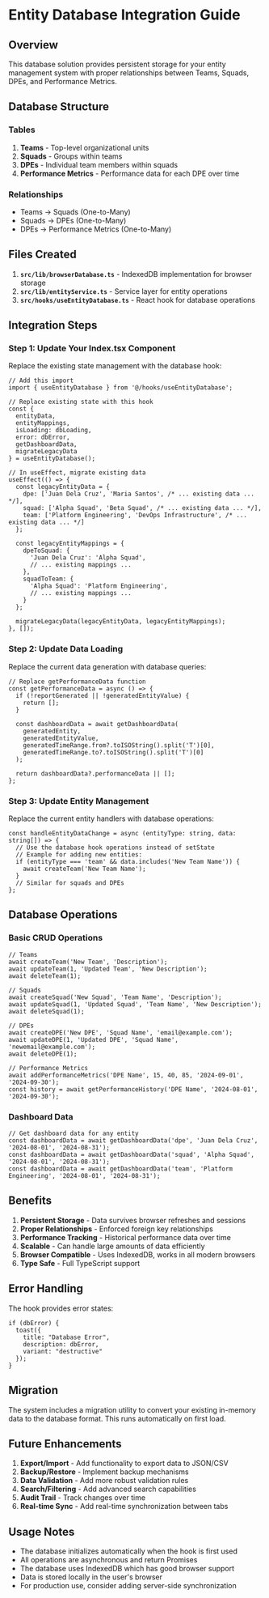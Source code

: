 # Entity Database Integration Guide

## Overview
This database solution provides persistent storage for your entity management system with proper relationships between Teams, Squads, DPEs, and Performance Metrics.

## Database Structure

### Tables
1. **Teams** - Top-level organizational units
2. **Squads** - Groups within teams
3. **DPEs** - Individual team members within squads
4. **Performance Metrics** - Performance data for each DPE over time

### Relationships
- Teams → Squads (One-to-Many)
- Squads → DPEs (One-to-Many)
- DPEs → Performance Metrics (One-to-Many)

## Files Created

1. **`src/lib/browserDatabase.ts`** - IndexedDB implementation for browser storage
2. **`src/lib/entityService.ts`** - Service layer for entity operations
3. **`src/hooks/useEntityDatabase.ts`** - React hook for database operations

## Integration Steps

### Step 1: Update Your Index.tsx Component

Replace the existing state management with the database hook:

```tsx
// Add this import
import { useEntityDatabase } from '@/hooks/useEntityDatabase';

// Replace existing state with this hook
const {
  entityData,
  entityMappings,
  isLoading: dbLoading,
  error: dbError,
  getDashboardData,
  migrateLegacyData
} = useEntityDatabase();

// In useEffect, migrate existing data
useEffect(() => {
  const legacyEntityData = {
    dpe: ['Juan Dela Cruz', 'Maria Santos', /* ... existing data ... */],
    squad: ['Alpha Squad', 'Beta Squad', /* ... existing data ... */],
    team: ['Platform Engineering', 'DevOps Infrastructure', /* ... existing data ... */]
  };
  
  const legacyEntityMappings = {
    dpeToSquad: {
      'Juan Dela Cruz': 'Alpha Squad',
      // ... existing mappings ...
    },
    squadToTeam: {
      'Alpha Squad': 'Platform Engineering',
      // ... existing mappings ...
    }
  };
  
  migrateLegacyData(legacyEntityData, legacyEntityMappings);
}, []);
```

### Step 2: Update Data Loading

Replace the current data generation with database queries:

```tsx
// Replace getPerformanceData function
const getPerformanceData = async () => {
  if (!reportGenerated || !generatedEntityValue) {
    return [];
  }

  const dashboardData = await getDashboardData(
    generatedEntity,
    generatedEntityValue,
    generatedTimeRange.from?.toISOString().split('T')[0],
    generatedTimeRange.to?.toISOString().split('T')[0]
  );

  return dashboardData?.performanceData || [];
};
```

### Step 3: Update Entity Management

Replace the current entity handlers with database operations:

```tsx
const handleEntityDataChange = async (entityType: string, data: string[]) => {
  // Use the database hook operations instead of setState
  // Example for adding new entities:
  if (entityType === 'team' && data.includes('New Team Name')) {
    await createTeam('New Team Name');
  }
  // Similar for squads and DPEs
};
```

## Database Operations

### Basic CRUD Operations

```tsx
// Teams
await createTeam('New Team', 'Description');
await updateTeam(1, 'Updated Team', 'New Description');
await deleteTeam(1);

// Squads
await createSquad('New Squad', 'Team Name', 'Description');
await updateSquad(1, 'Updated Squad', 'Team Name', 'New Description');
await deleteSquad(1);

// DPEs
await createDPE('New DPE', 'Squad Name', 'email@example.com');
await updateDPE(1, 'Updated DPE', 'Squad Name', 'newemail@example.com');
await deleteDPE(1);

// Performance Metrics
await addPerformanceMetrics('DPE Name', 15, 40, 85, '2024-09-01', '2024-09-30');
const history = await getPerformanceHistory('DPE Name', '2024-08-01', '2024-09-30');
```

### Dashboard Data

```tsx
// Get dashboard data for any entity
const dashboardData = await getDashboardData('dpe', 'Juan Dela Cruz', '2024-08-01', '2024-08-31');
const dashboardData = await getDashboardData('squad', 'Alpha Squad', '2024-08-01', '2024-08-31');
const dashboardData = await getDashboardData('team', 'Platform Engineering', '2024-08-01', '2024-08-31');
```

## Benefits

1. **Persistent Storage** - Data survives browser refreshes and sessions
2. **Proper Relationships** - Enforced foreign key relationships
3. **Performance Tracking** - Historical performance data over time
4. **Scalable** - Can handle large amounts of data efficiently
5. **Browser Compatible** - Uses IndexedDB, works in all modern browsers
6. **Type Safe** - Full TypeScript support

## Error Handling

The hook provides error states:

```tsx
if (dbError) {
  toast({
    title: "Database Error",
    description: dbError,
    variant: "destructive"
  });
}
```

## Migration

The system includes a migration utility to convert your existing in-memory data to the database format. This runs automatically on first load.

## Future Enhancements

1. **Export/Import** - Add functionality to export data to JSON/CSV
2. **Backup/Restore** - Implement backup mechanisms
3. **Data Validation** - Add more robust validation rules
4. **Search/Filtering** - Add advanced search capabilities
5. **Audit Trail** - Track changes over time
6. **Real-time Sync** - Add real-time synchronization between tabs

## Usage Notes

- The database initializes automatically when the hook is first used
- All operations are asynchronous and return Promises
- The database uses IndexedDB which has good browser support
- Data is stored locally in the user's browser
- For production use, consider adding server-side synchronization
